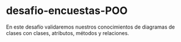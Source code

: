 # desafio-encuestas-POO
En este desafío validaremos nuestros conocimientos de diagramas de clases con clases,  atributos, métodos y relaciones.
